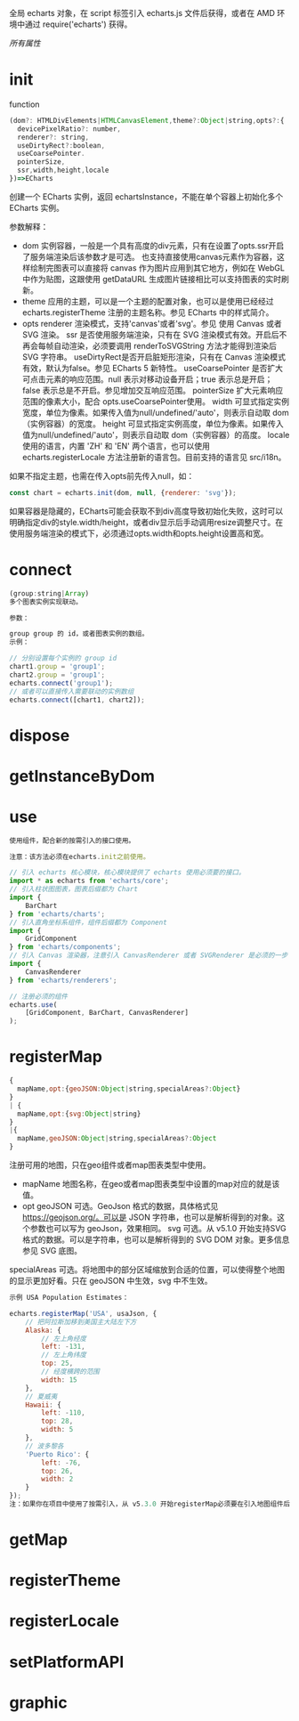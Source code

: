 全局 echarts 对象，在 script 标签引入 echarts.js 文件后获得，或者在 AMD 环境中通过 require('echarts') 获得。

*所有属性*
# init
function
```js
(dom?: HTMLDivElements|HTMLCanvasElement,theme?:Object|string,opts?:{
  devicePixelRatio?: number,
  renderer?: string,
  useDirtyRect?:boolean,
  useCoarsePointer.
  pointerSize,
  ssr,width,height,locale
})=>ECharts
```
创建一个 ECharts 实例，返回 echartsInstance，不能在单个容器上初始化多个 ECharts 实例。

参数解释：
- dom
实例容器，一般是一个具有高度的div元素，只有在设置了opts.ssr开启了服务端渲染后该参数才是可选。
也支持直接使用canvas元素作为容器，这样绘制完图表可以直接将 canvas 作为图片应用到其它地方，例如在 WebGL 中作为贴图，这跟使用 getDataURL 生成图片链接相比可以支持图表的实时刷新。
- theme
应用的主题，可以是一个主题的配置对象，也可以是使用已经经过 echarts.registerTheme 注册的主题名称。参见 ECharts 中的样式简介。
- opts
renderer 渲染模式，支持'canvas'或者'svg'。参见 使用 Canvas 或者 SVG 渲染。
ssr 是否使用服务端渲染，只有在 SVG 渲染模式有效。开启后不再会每帧自动渲染，必须要调用 renderToSVGString 方法才能得到渲染后 SVG 字符串。
useDirtyRect是否开启脏矩形渲染，只有在 Canvas 渲染模式有效，默认为false。参见 ECharts 5 新特性。
useCoarsePointer 是否扩大可点击元素的响应范围。null 表示对移动设备开启；true 表示总是开启；false 表示总是不开启。参见增加交互响应范围。
pointerSize 扩大元素响应范围的像素大小，配合 opts.useCoarsePointer使用。
width 可显式指定实例宽度，单位为像素。如果传入值为null/undefined/'auto'，则表示自动取 dom（实例容器）的宽度。
height 可显式指定实例高度，单位为像素。如果传入值为null/undefined/'auto'，则表示自动取 dom（实例容器）的高度。
locale 使用的语言，内置 'ZH' 和 'EN' 两个语言，也可以使用 echarts.registerLocale 方法注册新的语言包。目前支持的语言见 src/i18n。

如果不指定主题，也需在传入opts前先传入null，如：
```js
const chart = echarts.init(dom, null, {renderer: 'svg'});
```
如果容器是隐藏的，ECharts可能会获取不到div高度导致初始化失败，这时可以明确指定div的style.width/height，或者div显示后手动调用resize调整尺寸。在使用服务端渲染的模式下，必须通过opts.width和opts.height设置高和宽。

# connect
```js
(group:string|Array)
多个图表实例实现联动。

参数：

group group 的 id，或者图表实例的数组。
示例：

// 分别设置每个实例的 group id
chart1.group = 'group1';
chart2.group = 'group1';
echarts.connect('group1');
// 或者可以直接传入需要联动的实例数组
echarts.connect([chart1, chart2]);

```
# dispose
# getInstanceByDom
# use
```js
使用组件，配合新的按需引入的接口使用。

注意：该方法必须在echarts.init之前使用。

// 引入 echarts 核心模块，核心模块提供了 echarts 使用必须要的接口。
import * as echarts from 'echarts/core';
// 引入柱状图图表，图表后缀都为 Chart
import {
    BarChart
} from 'echarts/charts';
// 引入直角坐标系组件，组件后缀都为 Component
import {
    GridComponent
} from 'echarts/components';
// 引入 Canvas 渲染器，注意引入 CanvasRenderer 或者 SVGRenderer 是必须的一步
import {
    CanvasRenderer
} from 'echarts/renderers';

// 注册必须的组件
echarts.use(
    [GridComponent, BarChart, CanvasRenderer]
);
```
# registerMap
```js
{
  mapName,opt:{geoJSON:Object|string,specialAreas?:Object}
}
| {
  mapName,opt:{svg:Object|string}
}
|{
  mapName,geoJSON:Object|string,specialAreas?:Object
}
```
注册可用的地图，只在geo组件或者map图表类型中使用。
- mapName
地图名称，在geo或者map图表类型中设置的map对应的就是该值。
- opt
geoJSON 可选。GeoJson 格式的数据，具体格式见 https://geojson.org/。可以是 JSON 字符串，也可以是解析得到的对象。这个参数也可以写为 geoJson，效果相同。
svg 可选。从 v5.1.0 开始支持SVG 格式的数据。可以是字符串，也可以是解析得到的 SVG DOM 对象。更多信息参见 SVG 底图。

specialAreas 可选。将地图中的部分区域缩放到合适的位置，可以使得整个地图的显示更加好看。只在 geoJSON 中生效，svg 中不生效。
```js
示例 USA Population Estimates：

echarts.registerMap('USA', usaJson, {
    // 把阿拉斯加移到美国主大陆左下方
    Alaska: {
        // 左上角经度
        left: -131,
        // 左上角纬度
        top: 25,
        // 经度横跨的范围
        width: 15
    },
    // 夏威夷
    Hawaii: {
        left: -110,
        top: 28,
        width: 5
    },
    // 波多黎各
    'Puerto Rico': {
        left: -76,
        top: 26,
        width: 2
    }
});
注：如果你在项目中使用了按需引入，从 v5.3.0 开始registerMap必须要在引入地图组件后才能使用。
```
# getMap
# registerTheme
# registerLocale
# setPlatformAPI
# graphic
